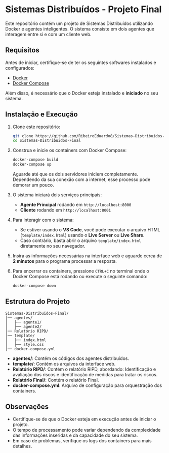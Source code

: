 # Sistemas Distribuídos - Projeto Final

Este repositório contém um projeto de Sistemas Distribuídos utilizando Docker e agentes inteligentes. O sistema consiste em dois agentes que interagem entre si e com um cliente web.

## Requisitos

Antes de iniciar, certifique-se de ter os seguintes softwares instalados e configurados:

- [Docker](https://docs.docker.com/get-docker/)
- [Docker Compose](https://docs.docker.com/compose/install/)

Além disso, é necessário que o Docker esteja instalado e **iniciado** no seu sistema.

## Instalação e Execução

1. Clone este repositório:
   ```sh
   git clone https://github.com/RibeiroEduardo8/Sistemas-Distribuidos-Final.git
   cd Sistemas-Distribuidos-Final
   ```

2. Construa e inicie os containers com Docker Compose:
   ```sh
   docker-compose build
   docker-compose up
   ```

   Aguarde até que os dois servidores iniciem completamente. Dependendo da sua conexão com a internet, esse processo pode demorar um pouco.

3. O sistema iniciará dois serviços principais:
   - **Agente Principal** rodando em `http://localhost:8000`
   - **Cliente** rodando em `http://localhost:8001`

4. Para interagir com o sistema:
   - Se estiver usando o **VS Code**, você pode executar o arquivo HTML (`template/index.html`) usando o **Live Server** ou **Live Share**.
   - Caso contrário, basta abrir o arquivo `template/index.html` diretamente no seu navegador.

5. Insira as informações necessárias na interface web e aguarde cerca de **2 minutos** para o programa processar a resposta.

6. Para encerrar os containers, pressione `CTRL+C` no terminal onde o Docker Compose está rodando ou execute o seguinte comando:
   ```sh
   docker-compose down
   ```

## Estrutura do Projeto

```
Sistemas-Distribuidos-Final/
│── agentes/
│   ├── agente1/
│   ├── agente2/
│── Relatório RIPD/
│── template/
│   ├── index.html
│   ├── style.css
│── docker-compose.yml
```

- **agentes/**: Contém os códigos dos agentes distribuídos.
- **template/**: Contém os arquivos da interface web.
- **Relatório RIPD/**: Contém o relatório RIPD, abordando: Identificação e avaliação dos riscos e identificação de medidas para tratar os riscos.
- **Relatório Final/**: Contém o relatório Final.
- **docker-compose.yml**: Arquivo de configuração para orquestração dos containers.

## Observações

- Certifique-se de que o Docker esteja em execução antes de iniciar o projeto.
- O tempo de processamento pode variar dependendo da complexidade das informações inseridas e da capacidade do seu sistema.
- Em caso de problemas, verifique os logs dos containers para mais detalhes.
